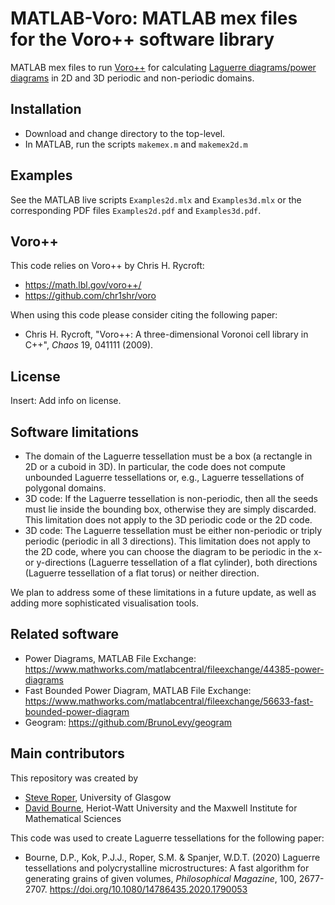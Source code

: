 # MATLAB-Voro: MATLAB mex files for the Voro++ software library
MATLAB mex files to run [Voro++](https://math.lbl.gov/voro++/) for calculating [Laguerre diagrams/power diagrams](https://en.wikipedia.org/wiki/Power_diagram) in 2D and 3D periodic and non-periodic domains.

## Installation ##

* Download and change directory to the top-level.
* In MATLAB, run the scripts ``makemex.m`` and ``makemex2d.m``

## Examples ##

See the MATLAB live scripts ``Examples2d.mlx`` and ``Examples3d.mlx`` or the corresponding PDF files ``Examples2d.pdf`` and ``Examples3d.pdf``.

## Voro++ ##

This code relies on Voro++ by Chris H. Rycroft:
* <https://math.lbl.gov/voro++/>
* <https://github.com/chr1shr/voro>

When using this code please consider citing the following paper:
* Chris H. Rycroft, "Voro++: A three-dimensional Voronoi cell library in C++", *Chaos* 19, 041111 (2009).


## License ##

Insert: Add info on license.

## Software limitations ##

* The domain of the Laguerre tessellation must be a box (a rectangle in 2D or a cuboid in 3D). In particular, the code does not compute unbounded Laguerre tessellations or, e.g., Laguerre tessellations of polygonal domains. 
* 3D code: If the Laguerre tessellation is non-periodic, then all the seeds must lie inside the bounding box, otherwise they are simply discarded. This limitation does not apply to the 3D periodic code or the 2D code.
* 3D code: The Laguerre tessellation must be either non-periodic or triply periodic (periodic in all 3 directions). This limitation does not apply to the 2D code, where you can choose the diagram to be periodic in the x- or y-directions (Laguerre tessellation of a flat cylinder), both directions (Laguerre tessellation of a flat torus) or neither direction.

We plan to address some of these limitations in a future update, as well as adding more sophisticated visualisation tools.

## Related software ##

* Power Diagrams, MATLAB File Exchange: <https://www.mathworks.com/matlabcentral/fileexchange/44385-power-diagrams>
* Fast Bounded Power Diagram, MATLAB File Exchange: <https://www.mathworks.com/matlabcentral/fileexchange/56633-fast-bounded-power-diagram> 
* Geogram: <https://github.com/BrunoLevy/geogram>

## Main contributors ##
This repository was created by

* [Steve Roper](https://www.gla.ac.uk/schools/mathematicsstatistics/staff/stevenroper/#), University of Glasgow
* [David Bourne](http://www.macs.hw.ac.uk/~db92/), Heriot-Watt University and the Maxwell Institute for Mathematical Sciences

This code was used to create Laguerre tessellations for the following paper:

* Bourne, D.P., Kok, P.J.J., Roper, S.M. & Spanjer, W.D.T. (2020) Laguerre tessellations and polycrystalline microstructures: A fast algorithm for generating grains of given volumes, *Philosophical Magazine*, 100, 2677-2707. <https://doi.org/10.1080/14786435.2020.1790053>

